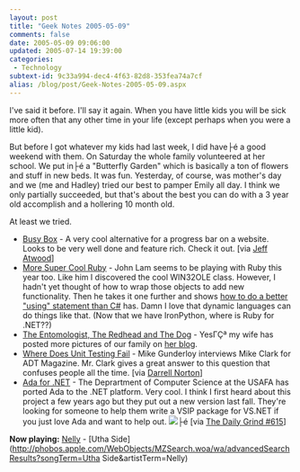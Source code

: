 ```yaml
---
layout: post
title: "Geek Notes 2005-05-09"
comments: false
date: 2005-05-09 09:06:00
updated: 2005-07-14 19:39:00
categories:
 - Technology
subtext-id: 9c33a994-dec4-4f63-82d8-353fea74a7cf
alias: /blog/post/Geek-Notes-2005-05-09.aspx
---
```



I've said it before. I'll say it again. When you have little kids you will be sick more often that any other time in your life (except perhaps when you were a little kid).

But before I got whatever my kids had last week, I did have├é a good weekend with them. On Saturday the whole family volunteered at her school. We put in├é a "Butterfly Garden" which is basically a ton of flowers and stuff in new beds. It was fun. Yesterday, of course, was mother's day and we (me and Hadley) tried our best to pamper Emily all day. I think we only partially succeeded, but that's about the best you can do with a 3 year old accomplish and a hollering 10 month old.

At least we tried.

  * [Busy Box](http://blogs.crsw.com/mark/archive/2005/02/16/737.aspx) - A very cool alternative for a progress bar on a website. Looks to be very well done and feature rich. Check it out. [via [Jeff Atwood](http://www.codinghorror.com/blog/archives/000276.html)]
  * [More Super Cool Ruby](http://www.iunknown.com/CommentsWithEntry.aspx?EntryId=4e95ac83-c974-4318-a10c-92550a804f74) - John Lam seems to be playing with Ruby this year too. Like him I discovered the cool WIN32OLE class. However, I hadn't yet thought of how to wrap those objects to add new functionality. Then he takes it one further and shows [how to do a better "using" statement than C#](http://www.iunknown.com/CommentsWithEntry.aspx?EntryId=80525002-ef11-44e8-84f5-c479941cc1cf) has. Damn I love that dynamic languages can do things like that. (Now that we have IronPython, where is Ruby for .NET??)
  * [The Entomologist, The Redhead and The Dog](http://blogs.provost.org/emily/archive/2005/04/26/3308.aspx) - YesΓÇª my wife has posted more pictures of our family on [her blog](http://blogs.provost.org/emily).
  * [Where Does Unit Testing Fail](http://www.clarkware.com/cgi/blosxom/2005/02/09#ADTUnitTesting) - Mike Gunderloy interviews Mike Clark for ADT Magazine. Mr. Clark gives a great answer to this question that confuses people all the time. [via [Darrell Norton](http://codebetter.com/blogs/darrell.norton/archive/2005/05/04/62784.aspx)]
  * [Ada for .NET](http://www.usafa.af.mil/df/dfcs/bios/mcc_html/a_sharp.cfm) - The Deprartment of Computer Science at the USAFA has ported Ada to the .NET platform. Very cool. I think I first heard about this project a few years ago but they put out a new version last fall. They're looking for someone to help them write a VSIP package for VS.NET if you just love Ada and want to help out. ![](/Files/smile3.gif)├é [via [The Daily Grind #615](http://www.larkware.com/dg3/TheDailyGrind615.html)]

**Now playing:** [Nelly](http://phobos.apple.com/WebObjects/MZSearch.woa/wa/advancedSearchResults?artistTerm=Nelly) - [Utha Side](http://phobos.apple.com/WebObjects/MZSearch.woa/wa/advancedSearchResults?songTerm=Utha Side&artistTerm=Nelly)
